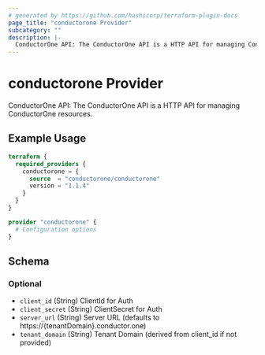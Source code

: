 ```yaml
---
# generated by https://github.com/hashicorp/terraform-plugin-docs
page_title: "conductorone Provider"
subcategory: ""
description: |-
  ConductorOne API: The ConductorOne API is a HTTP API for managing ConductorOne resources.
---
```


# conductorone Provider

ConductorOne API: The ConductorOne API is a HTTP API for managing ConductorOne resources.

## Example Usage

```terraform
terraform {
  required_providers {
    conductorone = {
      source  = "conductorone/conductorone"
      version = "1.1.4"
    }
  }
}

provider "conductorone" {
  # Configuration options
}
```

<!-- schema generated by tfplugindocs -->
## Schema

### Optional

- `client_id` (String) ClientId for Auth
- `client_secret` (String) ClientSecret for Auth
- `server_url` (String) Server URL (defaults to https://{tenantDomain}.conductor.one)
- `tenant_domain` (String) Tenant Domain (derived from client_id if not provided)
